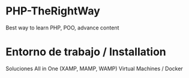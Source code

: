 # PHP-TheRightWay
 Best way to learn PHP, POO, advance content

# Entorno de trabajo / Installation
 Soluciones All in One (XAMP, MAMP, WAMP)
 Virtual Machines / Docker
 
 